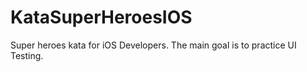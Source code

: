 # KataSuperHeroesIOS
Super heroes kata for iOS Developers. The main goal is to practice UI Testing.
